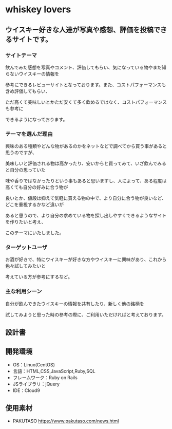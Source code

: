 # whiskey lovers

## ウイスキー好きな人達が写真や感想、評価を投稿できるサイトです。

### サイトテーマ
飲んでみた感想を写真やコメント、評価してもらい、気になっている物やまだ知らないウイスキーの情報を

参考にできるレビューサイトとなっております。また、コストパフォーマンスも含め評価してもらい、

ただ高くて美味しいとかただ安くて多く飲めるではなく、コストパフォーマンスも参考に

できるようになっております。

### テーマを選んだ理由
興味のある種類やどんな物があるのかをネットなどで調べてから買う事があると思うのですが、

美味しいと評価される物は高かったり、安いからと買ってみて、いざ飲んでみると自分の思っていた

味や香りではなかったりという事もあると思いますし、人によって、ある程度は高くても自分の好みに合う物が

良いとか、値段は抑えて気軽に買える物の中で、より自分に合う物が良いなど、どこを重視するかなど違いが

あると思うので、より自分の求めている物を探し出しやすくできるようなサイトを作りたいと考え、

このテーマにいたしました。

### ターゲットユーザ
お酒が好きで、特にウイスキーが好きな方やウイスキーに興味があり、これから色々試してみたいと

考えている方が参考にするなど。

### 主な利用シーン
自分が飲んできたウイスキーの情報を共有したり、新しく他の銘柄を

試してみようと思った時の参考の際に、ご利用いただければと考えております。

## 設計書


## 開発環境
- OS：Linux(CentOS)
- 言語：HTML,CSS,JavaScript,Ruby,SQL
- フレームワーク：Ruby on Rails
- JSライブラリ：jQuery
- IDE：Cloud9

## 使用素材
- PAKUTASO    https://www.pakutaso.com/news.html
